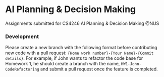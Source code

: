 # AI Planning & Decision Making
 Assignments submitted for CS4246 AI Planning & Decision Making @NUS

### Development
Please create a new branch with the following format before contributing new code with a pull request: `{Home work number}-{Your Name}-{Commit details}`.
For example, if John wants to refactor the code base for Homework 1, he should create a branch with the name, `HW1-John-CodeRefactoring` and submit a pull request once the feature is completed.
